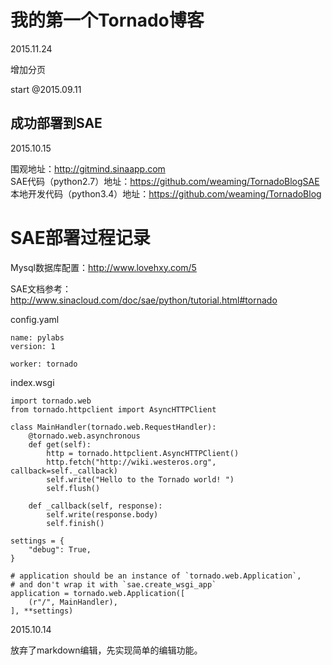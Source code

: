 我的第一个Tornado博客
==
2015.11.24

增加分页

start @2015.09.11

成功部署到SAE
--
2015.10.15

围观地址：http://gitmind.sinaapp.com  
SAE代码（python2.7）地址：https://github.com/weaming/TornadoBlogSAE  
本地开发代码（python3.4）地址：https://github.com/weaming/TornadoBlog  

SAE部署过程记录
==
Mysql数据库配置：http://www.lovehxy.com/5

SAE文档参考：http://www.sinacloud.com/doc/sae/python/tutorial.html#tornado

config.yaml
```
name: pylabs
version: 1

worker: tornado
```
index.wsgi
```
import tornado.web
from tornado.httpclient import AsyncHTTPClient

class MainHandler(tornado.web.RequestHandler):
    @tornado.web.asynchronous
    def get(self):
        http = tornado.httpclient.AsyncHTTPClient()
        http.fetch("http://wiki.westeros.org", callback=self._callback)
        self.write("Hello to the Tornado world! ")
        self.flush()

    def _callback(self, response):
        self.write(response.body)
        self.finish()

settings = {
    "debug": True,
}

# application should be an instance of `tornado.web.Application`,
# and don't wrap it with `sae.create_wsgi_app`
application = tornado.web.Application([
    (r"/", MainHandler),
], **settings)
```

2015.10.14

放弃了markdown编辑，先实现简单的编辑功能。
